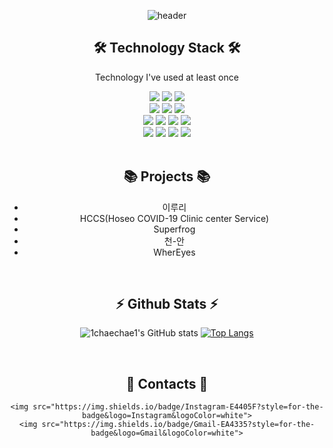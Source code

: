 <div align = center>

![header](https://capsule-render.vercel.app/api?type=waving&color=F8E2CF&height=250&section=header&text=Chaehyun%20Lim&fontSize=90&animation=fadeIn&fontAlignY=38&desc=%20&descAlignY=62&descAlign=62)

  <h2>🛠 Technology Stack 🛠</h2>
  <p>Technology I've used at least once</p>

  <div>
    <img src="https://img.shields.io/badge/java-007396?style=for-the-badge&logo=java&logoColor=white">
    <img src="https://img.shields.io/badge/Python-3776AB?style=for-the-badge&logo=Python&logoColor=white">
    <img src="https://img.shields.io/badge/C-A8B9CC?style=for-the-badge&logo=C&logoColor=white">
    <br>
    <img src="https://img.shields.io/badge/Javascript-F7DF1E?style=for-the-badge&logo=Javascript&logoColor=white">
    <img src="https://img.shields.io/badge/HTML5-E34F26?style=for-the-badge&logo=HTML5&logoColor=white">
    <img src="https://img.shields.io/badge/CSS3-1572B6?style=for-the-badge&logo=CSS3&logoColor=white">
    <br>
    <img src="https://img.shields.io/badge/JSP-007396?style=for-the-badge&logo=JSP&logoColor=white">
    <img src="https://img.shields.io/badge/react-61DAFB?style=for-the-badge&logo=react&logoColor=black">
    <img src="https://img.shields.io/badge/Django-092E20?style=for-the-badge&logo=Django&logoColor=white">
    <img src="https://img.shields.io/badge/D3.js-F9A03C?style=for-the-badge&logo=D3.js&logoColor=white">
    <br>
    <img src="https://img.shields.io/badge/MySQL-4479A1?style=for-the-badge&logo=MySQL&logoColor=white">
    <img src="https://img.shields.io/badge/Oracle-F80000?style=for-the-badge&logo=Oracle&logoColor=white">
    <img src="https://img.shields.io/badge/Linux-FCC624?style=for-the-badge&logo=Linux&logoColor=black">
    <img src="https://img.shields.io/badge/Apache Tomcat-F8DC75?style=for-the-badge&logo=Apache Tomcat&logoColor=black">
  </div>
  
</div>

<br>

<div align = center>
  <h2>📚 Projects 📚</h2>
  <ul>
    <li>이루리</li>
    <li>HCCS(Hoseo COVID-19 Clinic center Service)</li>
    <li>Superfrog</li>
    <li>천-안</li>
    <li>WherEyes</li>
  </ul>
</div> 

<br>

<div align = center>
<h2>⚡ Github Stats ⚡</h2>

![1chaechae1's GitHub stats](https://github-readme-stats.vercel.app/api?username=1chaechae1&theme=graywhite&show_icons=true)
[![Top Langs](https://github-readme-stats.vercel.app/api/top-langs/?username=1chaechae1&layout=compact&theme=graywhite)](https://github.com/1chaechae1/github-readme-stats)
  
</div>
<br>

<div align = center>
  
  <h2>💬  Contacts 💬</h2>
  
    <img src="https://img.shields.io/badge/Instagram-E4405F?style=for-the-badge&logo=Instagram&logoColor=white">
    <img src="https://img.shields.io/badge/Gmail-EA4335?style=for-the-badge&logo=Gmail&logoColor=white">
  
</div>

<!--
**1chaechae1/1chaechae1** is a ✨ _special_ ✨ repository because its `README.md` (this file) appears on your GitHub profile.

Here are some ideas to get you started:

- 🔭 I’m currently working on ...
- 🌱 I’m currently learning ...
- 👯 I’m looking to collaborate on ...
- 🤔 I’m looking for help with ...
- 💬 Ask me about ...
- 📫 How to reach me: ...
- 😄 Pronouns: ...
- ⚡ Fun fact: ...
-->
